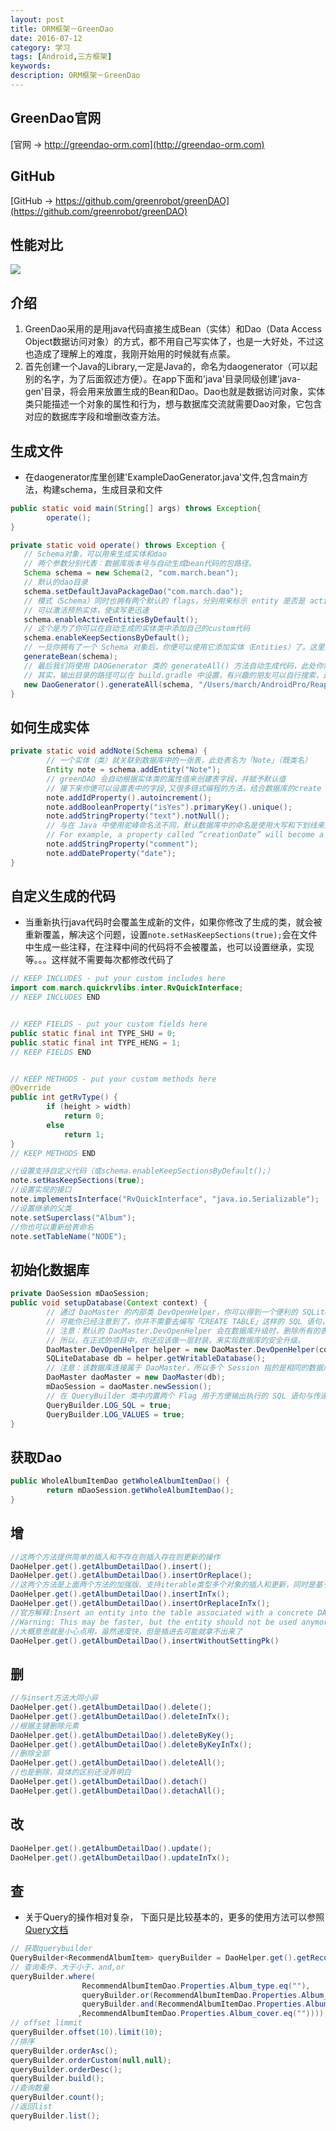 ```yaml
---
layout: post
title: ORM框架－GreenDao
date: 2016-07-12
category: 学习
tags: [Android,三方框架]
keywords: 
description: ORM框架－GreenDao
---
```


## GreenDao官网
[官网 -> http://greendao-orm.com](http://greendao-orm.com)

## GitHub
[GitHub  -> https://github.com/greenrobot/greenDAO](https://github.com/greenrobot/greenDAO)


## 性能对比
![](http://static.oschina.net/uploads/img/201403/13213257_oGSL.png)


## 介绍
1. GreenDao采用的是用java代码直接生成Bean（实体）和Dao（Data Access Object数据访问对象）的方式，都不用自己写实体了，也是一大好处，不过这也造成了理解上的难度，我刚开始用的时候就有点蒙。
2. 首先创建一个Java的Library,一定是Java的，命名为daogenerator（可以起别的名字，为了后面叙述方便）。在app下面和'java'目录同级创建'java-gen'目录，将会用来放置生成的Bean和Dao。Dao也就是数据访问对象，实体类只能描述一个对象的属性和行为，想与数据库交流就需要Dao对象，它包含对应的数据库字段和增删改查方法。


## 生成文件
- 在daogenerator库里创建'ExampleDaoGenerator.java'文件,包含main方法，构建schema，生成目录和文件

```java
public static void main(String[] args) throws Exception{
        operate();
}

private static void operate() throws Exception {
   // Schema对象，可以用来生成实体和dao
   // 两个参数分别代表：数据库版本号与自动生成bean代码的包路径。
   Schema schema = new Schema(2, "com.march.bean");
   // 默认的dao目录
   schema.setDefaultJavaPackageDao("com.march.dao");
   // 模式（Schema）同时也拥有两个默认的 flags，分别用来标示 entity 是否是 activie 以及是否使用 keep sections。
   // 可以激活预热实体，使读写更迅速
   schema.enableActiveEntitiesByDefault();
   // 这个是为了你可以在自动生成的实体类中添加自己的custom代码
   schema.enableKeepSectionsByDefault();
   // 一旦你拥有了一个 Schema 对象后，你便可以使用它添加实体（Entities）了。这里只是一个假的方法表示一下，生成实体在下一节
   generateBean(schema);
   // 最后我们将使用 DAOGenerator 类的 generateAll() 方法自动生成代码，此处你需要根据自己的情况更改输出目录（既之前创建的 java-gen)。
   // 其实，输出目录的路径可以在 build.gradle 中设置，有兴趣的朋友可以自行搜索，这里就不再详解。
   new DaoGenerator().generateAll(schema, "/Users/march/AndroidPro/Reaper/app/src/main/java-gen");
}
```


## 如何生成实体
```java
private static void addNote(Schema schema) {
        // 一个实体（类）就关联到数据库中的一张表，此处表名为「Note」（既类名）
        Entity note = schema.addEntity("Note");
        // greenDAO 会自动根据实体类的属性值来创建表字段，并赋予默认值
        // 接下来你便可以设置表中的字段,又很多链式编程的方法，结合数据库的create table操作可以设置相关的字段及约束
        note.addIdProperty().autoincrement();
        note.addBooleanProperty("isYes").primaryKey().unique();
        note.addStringProperty("text").notNull();
        // 与在 Java 中使用驼峰命名法不同，默认数据库中的命名是使用大写和下划线来分割单词的。
        // For example, a property called “creationDate” will become a database column “CREATION_DATE”.
        note.addStringProperty("comment");
        note.addDateProperty("date");
}
```


## 自定义生成的代码
- 当重新执行java代码时会覆盖生成新的文件，如果你修改了生成的类，就会被重新覆盖，解决这个问题，设置`note.setHasKeepSections(true);`会在文件中生成一些注释，在注释中间的代码将不会被覆盖，也可以设置继承，实现等。。。这样就不需要每次都修改代码了


```java
// KEEP INCLUDES - put your custom includes here
import com.march.quickrvlibs.inter.RvQuickInterface;
// KEEP INCLUDES END


// KEEP FIELDS - put your custom fields here
public static final int TYPE_SHU = 0;
public static final int TYPE_HENG = 1;
// KEEP FIELDS END


// KEEP METHODS - put your custom methods here
@Override
public int getRvType() {
        if (height > width)
            return 0;
        else
            return 1;
}
// KEEP METHODS END
```


```java
//设置支持自定义代码（或schema.enableKeepSectionsByDefault();）
note.setHasKeepSections(true);
//设置实现的接口
note.implementsInterface("RvQuickInterface", "java.io.Serializable");
//设置继承的父类
note.setSuperclass("Album");
//你也可以重新给表命名
note.setTableName("NODE");
```

## 初始化数据库

```java
private DaoSession mDaoSession;
public void setupDatabase(Context context) {
        // 通过 DaoMaster 的内部类 DevOpenHelper，你可以得到一个便利的 SQLiteOpenHelper 对象。
        // 可能你已经注意到了，你并不需要去编写「CREATE TABLE」这样的 SQL 语句，因为 greenDAO 已经帮你做了。
        // 注意：默认的 DaoMaster.DevOpenHelper 会在数据库升级时，删除所有的表，意味着这将导致数据的丢失。
        // 所以，在正式的项目中，你还应该做一层封装，来实现数据库的安全升级。
        DaoMaster.DevOpenHelper helper = new DaoMaster.DevOpenHelper(context, "notes-db", null);
        SQLiteDatabase db = helper.getWritableDatabase();
        // 注意：该数据库连接属于 DaoMaster，所以多个 Session 指的是相同的数据库连接。
        DaoMaster daoMaster = new DaoMaster(db);
        mDaoSession = daoMaster.newSession();
        // 在 QueryBuilder 类中内置两个 Flag 用于方便输出执行的 SQL 语句与传递参数的值
        QueryBuilder.LOG_SQL = true;
        QueryBuilder.LOG_VALUES = true;
}
```


## 获取Dao

```java
public WholeAlbumItemDao getWholeAlbumItemDao() {
        return mDaoSession.getWholeAlbumItemDao();
}
```



## 增
```java
//这两个方法提供简单的插入和不存在则插入存在则更新的操作
DaoHelper.get().getAlbumDetailDao().insert();
DaoHelper.get().getAlbumDetailDao().insertOrReplace();
//这两个方法是上面两个方法的加强版，支持iterable类型多个对象的插入和更新，同时是基于事务的。
DaoHelper.get().getAlbumDetailDao().insertInTx();
DaoHelper.get().getAlbumDetailDao().insertOrReplaceInTx();
//官方解释:Insert an entity into the table associated with a concrete DAO <b>without</b> setting key property.
//Warning: This may be faster, but the entity should not be used anymore. The entity also won't be attached to identity scope.
//大概意思就是小心点用，虽然速度快，但是插进去可能就拿不出来了
DaoHelper.get().getAlbumDetailDao().insertWithoutSettingPk()
```

## 删
```java
//与insert方法大同小异
DaoHelper.get().getAlbumDetailDao().delete();
DaoHelper.get().getAlbumDetailDao().deleteInTx();
//根据主键删除元素
DaoHelper.get().getAlbumDetailDao().deleteByKey();
DaoHelper.get().getAlbumDetailDao().deleteByKeyInTx();
//删除全部
DaoHelper.get().getAlbumDetailDao().deleteAll();
//也是删除，具体的区别还没弄明白
DaoHelper.get().getAlbumDetailDao().detach()
DaoHelper.get().getAlbumDetailDao().detachAll();
```

## 改
```java
DaoHelper.get().getAlbumDetailDao().update();
DaoHelper.get().getAlbumDetailDao().updateInTx();
```


## 查
- 关于Query的操作相对复杂， 下面只是比较基本的，更多的使用方法可以参照[Query文档](http://greenrobot.org/greendao/documentation/queries/)


```java
// 获取querybuilder
QueryBuilder<RecommendAlbumItem> queryBuilder = DaoHelper.get().getRecommendAlbumItemDao().queryBuilder();
// 查询条件，大于小于，and,or
queryBuilder.where(
                RecommendAlbumItemDao.Properties.Album_type.eq(""),
                queryBuilder.or(RecommendAlbumItemDao.Properties.Album_cover.gt(""),
                queryBuilder.and(RecommendAlbumItemDao.Properties.Album_cover.ge("")
               ,RecommendAlbumItemDao.Properties.Album_cover.eq(""))));
// offset limmit            
queryBuilder.offset(10).limit(10);
//排序
queryBuilder.orderAsc();
queryBuilder.orderCustom(null,null);
queryBuilder.orderDesc();
queryBuilder.build();
//查询数量
queryBuilder.count();
//返回list
queryBuilder.list();
```
